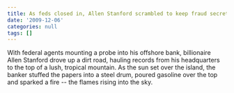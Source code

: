 ```yaml
---
title: As feds closed in, Allen Stanford scrambled to keep fraud secret, money flowing
date: '2009-12-06'
categories: null
tags: []
---
```

With federal agents mounting a probe into his offshore bank, billionaire Allen Stanford drove up a dirt road, hauling records from his headquarters to the top of a lush, tropical mountain. As the sun set over the island, the banker stuffed the papers into a steel drum, poured gasoline over the top and sparked a fire -- the flames rising into the sky.